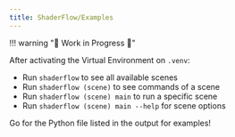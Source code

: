 ```yaml
---
title: ShaderFlow/Examples
---
```


!!! warning "🚧 Work in Progress 🚧"

After activating the Virtual Environment on `.venv`:

- Run `shaderflow` to see all available scenes
- Run `shaderflow (scene)` to see commands of a scene
- Run `shaderflow (scene) main` to run a specific scene
- Run `shaderflow (scene) main --help` for scene options

Go for the Python file listed in the output for examples!
